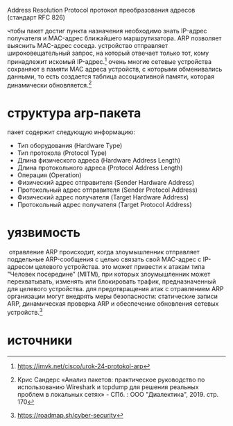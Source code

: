 Address Resolution Protocol
протокол преобразования адресов (стандарт RFC 826)

чтобы пакет достиг пункта назначения необходимо знать IP-адрес получателя и MAC-адрес ближайшего маршрутизатора. ARP позволяет выяснить MAC-адрес соседа. устройство отправляет широковещательный запрос, на который отвечает только тот, кому принадлежит искомый IP-адрес.[^1]
очень многие сетевые устройства сохраняют в памяти МАС адреса устройств, с которыми обменивались данными, то есть создается таблица ассоциативной памяти, которая динамически обновляется.[^2]
# структура arp-пакета
пакет содержит следующую информацию:
- Тип оборудования (Hardware Туре)
- Тип протокола (Protocol Туре)
- Длина физического адреса (Hardware Address Length)
- Длина протокольного адреса (Protocol Address Length)
- Операция (Operation)
- Физический адрес отправителя (Sender Hardware Address)
- Протокольный адрес отправителя (Sender Protocol Address)
- Физический адрес получателя (Target Hardware Address)
- Протокольный адрес получателя (Target Protocol Address)

# уязвимость
 отравление ARP происходит, когда злоумышленник отправляет поддельные ARP-сообщения с целью связать свой MAC-адрес с IP-адресом целевого устройства. это может привести к атакам типа "Человек посередине" (MITM), при которых злоумышленник может перехватывать, изменять или блокировать трафик, предназначенный для целевого устройства. для предотвращения атак с отравлением ARP организации могут внедрять меры безопасности: статические записи ARP, динамическая проверка ARP и обеспечение обновления сетевых устройств.[^3]
# источники
[^1]: https://imvk.net/cisco/urok-24-protokol-arp
[^2]: Крис Сандерс «Анализ пакетов: практическое руководство по использованию Wireshark и tcpdump для решения реальных проблем в локальных сетях» - СПб. : ООО "Диалектика", 2019. стр. 170
[^3]: https://roadmap.sh/cyber-security